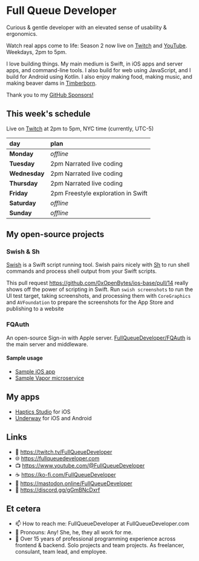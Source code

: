 # Full Queue Developer

Curious & gentle developer with an elevated sense of usability & ergonomics.

Watch real apps come to life: Season 2 now live on [Twitch](https://twitch.tv/FullQueueDeveloper) and [YouTube](https://www.youtube.com/@FullQueueDeveloper). Weekdays, 2pm to 5pm.

I love building things. My main medium is Swift, in iOS apps and server apps, and command-line tools. I also build for web using JavaScript, and I build for Android using Kotlin. I also enjoy making food, making music, and making beaver dams in [Timberborn](https://mechanistry.com).

Thank you to my [GitHub Sponsors!](https://github.com/sponsors/FullQueueDeveloper)

## This week's schedule

Live on [Twitch](https://twitch.tv/FullQueueDeveloper) at 2pm to 5pm, NYC time (currently, UTC-5)

| day | plan |
|:-----|:-------|
| **Monday**  | _offline_        |
| **Tuesday** | 2pm Narrated live coding |
| **Wednesday** | 2pm Narrated live coding |
| **Thursday** | 2pm Narrated live coding |
| **Friday** | 2pm Freestyle exploration in Swift |
| **Saturday**  | _offline_          |
| **Sunday**  | _offline_          |

## My open-source projects 

### Swish & Sh



[Swish](https://github.com/FullQueueDeveloper/Swish) is a Swift script running tool. Swish pairs nicely with [Sh](https://github.com/FullQueueDeveloper/Sh) to run shell commands and process shell output from your Swift scripts.

This pull request https://github.com/0xOpenBytes/ios-base/pull/14 really shows off the power of scripting in Swift. Run `swish screenshots` to run the UI test target, taking screenshots, and processing them with `CoreGraphics` and `AVFoundation` to prepare the screenshots for the App Store and publishing to a website



### FQAuth

An open-source Sign-in with Apple server. [FullQueueDeveloper/FQAuth](https://github.com/FullQueueDeveloper/FQAuth) is the main server and middleware. 

#### Sample usage

- [Sample iOS app](https://github.com/FullQueueDeveloper/FQAuth-Sample-iOS) 
- [Sample Vapor microservice](https://github.com/FullQueueDeveloper/FQAuth-Sample-Microservice)


## My apps

- [Haptics Studio](https://FullQueueDeveloper.com/haptics-studio) for iOS
- [Underway](https://underway.nyc) for iOS and Android



## Links
- 🔭 https://twitch.tv/FullQueueDeveloper
- 🌐 https://fullqueuedeveloper.com
- 📺 https://www.youtube.com/@FullQueueDeveloper
- ☕️ https://ko-fi.com/FullQueueDeveloper
- 🐘 https://mastodon.online/FullQueueDeveloper
- 💬 https://discord.gg/gGmBNcDxrf


## Et cetera

- 📫 How to reach me: FullQueueDeveloper at FullQueueDeveloper.com
- 💜 Pronouns: Any! She, he, they all work for me.
- 🔬 Over 15 years of professional programming experience across frontend & backend. Solo projects and team projects. As freelancer, consulant, team lead, and employee. 
